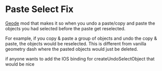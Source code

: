 # Paste Select Fix
[Geode](https://docs.geode-sdk.org/) mod that makes it so when you undo a paste/copy and paste the objects you had selected before the paste get reselected.

For example, if you copy & paste a group of objects and undo the copy & paste, the objects would be reselected. This is different from vanilla geometry dash where the pasted objects would just be deleted.

if anyone wants to add the IOS binding for createUndoSelectObject that would be nice